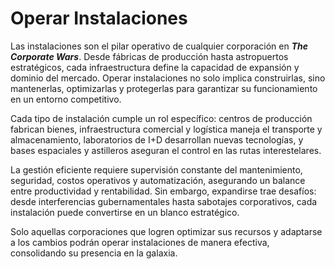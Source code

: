 # Operar Instalaciones

Las instalaciones son el pilar operativo de cualquier corporación en _**The Corporate Wars**_. Desde fábricas de producción hasta astropuertos estratégicos, cada infraestructura define la capacidad de expansión y dominio del mercado. Operar instalaciones no solo implica construirlas, sino mantenerlas, optimizarlas y protegerlas para garantizar su funcionamiento en un entorno competitivo.

Cada tipo de instalación cumple un rol específico: centros de producción fabrican bienes, infraestructura comercial y logística maneja el transporte y almacenamiento, laboratorios de I+D desarrollan nuevas tecnologías, y bases espaciales y astilleros aseguran el control en las rutas interestelares.

La gestión eficiente requiere supervisión constante del mantenimiento, seguridad, costos operativos y automatización, asegurando un balance entre productividad y rentabilidad. Sin embargo, expandirse trae desafíos: desde interferencias gubernamentales hasta sabotajes corporativos, cada instalación puede convertirse en un blanco estratégico.

Solo aquellas corporaciones que logren optimizar sus recursos y adaptarse a los cambios podrán operar instalaciones de manera efectiva, consolidando su presencia en la galaxia.
